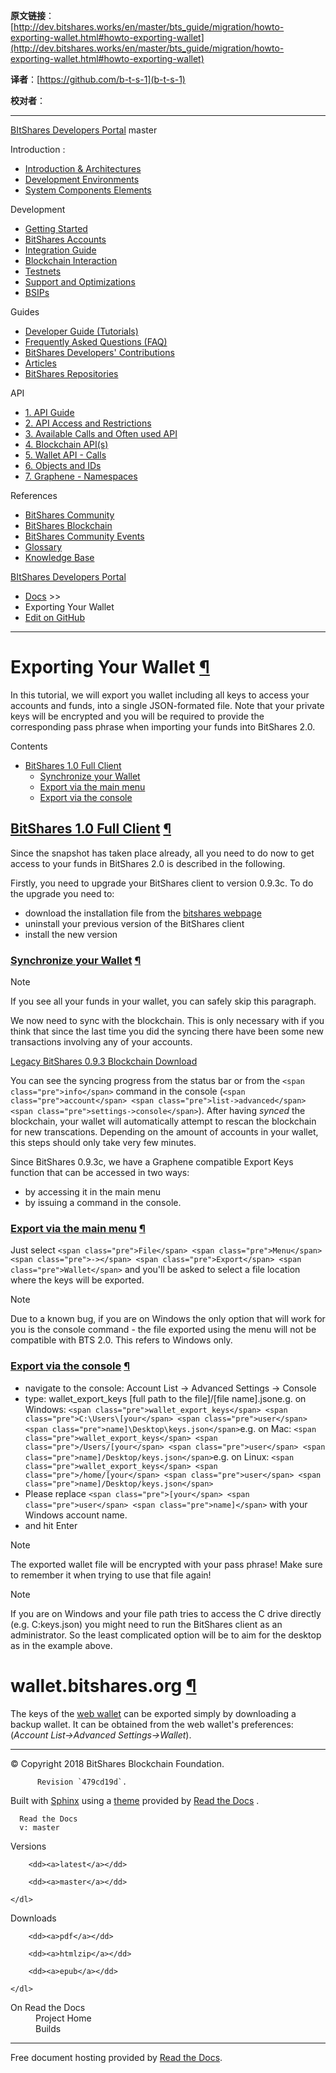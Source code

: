   **原文链接**：[http://dev.bitshares.works/en/master/bts_guide/migration/howto-exporting-wallet.html#howto-exporting-wallet](http://dev.bitshares.works/en/master/bts_guide/migration/howto-exporting-wallet.html#howto-exporting-wallet)
 
 **译者**：[https://github.com/b-t-s-1](b-t-s-1)
 
 **校对者**： 
  
***  

[BItShares Developers Portal](../../index.html) master

Introduction :

* [Introduction & Architectures](../../intro/architectures.html)
* [Development Environments](../../intro/environments.html)
* [System Components Elements](../../components/components.html)

Development

* [Getting Started](../../development/installation.html)
* [BitShares Accounts](../accounts/bts_account.html)
* [Integration Guide](../../development/integration.html)
* [Blockchain Interaction](../../development/interaction.html)
* [Testnets](../../development/testnets.html)
* [Support and Optimizations](../../supports_dev/supports.html)
* [BSIPs](../../development/bsip.html)

Guides

* [Developer Guide (Tutorials)](../tutorials/index.html)
* [Frequently Asked Questions (FAQ)](../index_faq.html)
* [BitShares Developers' Contributions](../../references/tech_articles.html)
* [Articles](../../references/tech_articles.html#articles)
* [BitShares Repositories](../../references/githubrepo.html)

API

* [1. API Guide](../../api/api_about.html)
* [2. API Access and Restrictions](../../api/restrictions.html)
* [3. Available Calls and Often used API](../../api/calls.html)
* [4. Blockchain API(s)](../../api/blockchain_api.html)
* [5. Wallet API - Calls](../../api/wallet_api.html)
* [6. Objects and IDs](../../api/objects_ids.html)
* [7. Graphene - Namespaces](../../api/namespaces.html)

References

* [BitShares Community](../../references/info_comunities.html)
* [BitShares Blockchain](../../references/info_comunities.html#bitshares-blockchain)
* [BitShares Community Events](../../references/info_bts_events.html)
* [Glossary](../../knowledge_base/glossary.html)
* [Knowledge Base](../../knowledge_base/index_kb.html)

[BItShares Developers Portal](../../index.html)

* [Docs](../../index.html) >>
* Exporting Your Wallet
* [Edit on GitHub](https://github.com/bitshares/dev.bitshares.works/blob/master/docs/bts_guide/migration/howto-exporting-wallet.rst)

***

# Exporting Your Wallet [¶](#exporting-your-wallet "Permalink to this headline")

In this tutorial, we will export you wallet including all keys to access your
accounts and funds, into a single JSON-formated file. Note that your private
keys will be encrypted and you will be required to provide the corresponding
pass phrase when importing your funds into BitShares 2.0.

Contents

* [BitShares 1.0 Full Client](#bitshares-1-0-full-client)
  - [Synchronize your Wallet](#synchronize-your-wallet)
  - [Export via the main menu](#export-via-the-main-menu)
  - [Export via the console](#export-via-the-console)

## [BitShares 1.0 Full Client](#id1) [¶](#bitshares-1-0-full-client "Permalink to this headline")

Since the snapshot has taken place already, all you need to do now to get
access to your funds in BitShares 2.0 is described in the following.

Firstly, you need to upgrade your BitShares client to version 0.9.3c. To do the
upgrade you need to:

* download the installation file from the [bitshares webpage](https://github.com/bitshares/bitshares-0.x/releases)
* uninstall your previous version of the BitShares client
* install the new version

### [Synchronize your Wallet](#id2) [¶](#synchronize-your-wallet "Permalink to this headline")

Note

If you see all your funds in your wallet, you can safely skip
this paragraph.

We now need to sync with the blockchain. This is only necessary with if
you think that since the last time you did the syncing there have been
some new transactions involving any of your accounts.

[Legacy BitShares 0.9.3 Blockchain Download](legacy-blockchain.html)

You can see the syncing progress from the status bar or from the `<span class="pre">info</span>`
command in the console (`<span class="pre">account</span> <span class="pre">list->advanced</span> <span class="pre">settings->console</span>`).
After having _synced_ the blockchain, your wallet will automatically attempt to
rescan the blockchain for new transcations. Depending on the amount of accounts
in your wallet, this steps should only take very few minutes.

Since BitShares 0.9.3c, we have a Graphene compatible Export Keys function that
can be accessed in two ways:

* by accessing it in the main menu
* by issuing a command in the console.

### [Export via the main menu](#id3) [¶](#export-via-the-main-menu "Permalink to this headline")

Just select `<span class="pre">File</span> <span class="pre">Menu</span> <span class="pre">-></span> <span class="pre">Export</span> <span class="pre">Wallet</span>`  and you'll be asked to select a
file location where the keys will be exported.

Note

Due to a known bug, if you are on Windows the only option that will
work for you is the console command - the file exported using the menu will not
be compatible with BTS 2.0. This refers to Windows only.

### [Export via the console](#id4) [¶](#export-via-the-console "Permalink to this headline")

* navigate to the console: Account List -> Advanced Settings -> Console
* type: wallet_export_keys [full path to the file]/[file name].jsone.g. on Windows: `<span class="pre">wallet_export_keys</span> <span class="pre">C:\Users\[your</span> <span class="pre">user</span> <span class="pre">name]\Desktop\keys.json</span>`e.g. on Mac: `<span class="pre">wallet_export_keys</span> <span class="pre">/Users/[your</span> <span class="pre">user</span> <span class="pre">name]/Desktop/keys.json</span>`e.g. on Linux: `<span class="pre">wallet_export_keys</span> <span class="pre">/home/[your</span> <span class="pre">user</span> <span class="pre">name]/Desktop/keys.json</span>`
* Please replace `<span class="pre">[your</span> <span class="pre">user</span> <span class="pre">name]</span>` with your Windows account name.
* and hit Enter

Note

The exported wallet file will be encrypted with your pass phrase!
Make sure to remember it when trying to use that file again!

Note

If you are on Windows and your file path tries to access the C drive
directly (e.g. C:keys.json) you might need to run the BitShares client as an
administrator. So the least complicated option will be to aim for the desktop
as in the example above.

# wallet.bitshares.org [¶](#wallet-bitshares-org "Permalink to this headline")

The keys of the [web wallet](http://wallet.bitshares.org) can be exported simply by downloading a backup
wallet. It can be obtained from the web wallet's preferences:
(<cite>Account List->Advanced Settings->Wallet</cite>).

***

© Copyright 2018 BitShares Blockchain Foundation.

          Revision `479cd19d`.

Built with [Sphinx](http://sphinx-doc.org/) using a [theme](https://github.com/rtfd/sphinx_rtd_theme) provided by [Read the Docs](https://readthedocs.org) .

      Read the Docs
      v: master

<dl>
      <dt>Versions</dt>

        <dd><a>latest</a></dd>

        <dd><a>master</a></dd>

    </dl>
<dl>
      <dt>Downloads</dt>

        <dd><a>pdf</a></dd>

        <dd><a>htmlzip</a></dd>

        <dd><a>epub</a></dd>

    </dl>
<dl>
      <dt>On Read the Docs</dt>
        <dd>
          <a>Project Home</a>
        </dd>
        <dd>
          <a>Builds</a>
        </dd>
    </dl>

***

Free document hosting provided by [Read the Docs](http://www.readthedocs.org).

